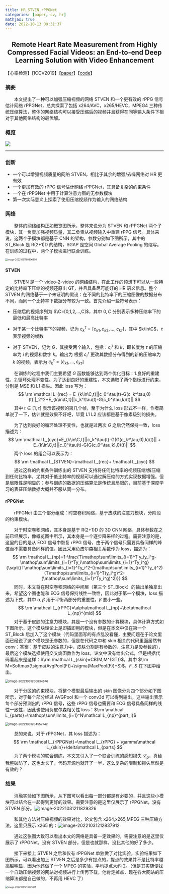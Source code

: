 ```yaml
---
title: HR_STVEN_rPPGNet
categories: [paper, cv, hr]
mathjax: true
date: 2022-10-13 09:31:37
---
```


<h2><center>Remote Heart Rate Measurement from Highly Compressed Facial Videos: an End-to-end Deep Learning Solution with Video Enhancement</center></h2>

【心率检测】【ICCV2019】【[paper](https://openaccess.thecvf.com/content_ICCV_2019/papers/Yu_Remote_Heart_Rate_Measurement_From_Highly_Compressed_Facial_Videos_An_ICCV_2019_paper.pdf)】【[code](https://github.com/ZitongYu/STVEN_rPPGNet)】

### 摘要

&emsp;&emsp;本文提出了一种可以加强压缩视频的网络 STVEN 和一个更有效的 rPPG 信号估计网络 rPPGNet，总共探索了包括 x264/AVC，x265/HEVC，MPEG4 三种传统压缩算法，整体的网络结构可以接受压缩后的视频并且获得在同等输入条件下相对于其他网络结构的最优解。

### 概览

![](HR_STVEN_rPPGNet/STVEN_network.png)

<!-- more -->

----

### 创新

- 一个可以增强视频质量的网络 STVEN，相比于其余的增强/去噪网络对 HR 更有效
- 一个更加有效的 rPPG 信号估计网络 rPPGNet，其具备复杂的约束条件
- 一个在 rPPGNet 中用于计算注意力图的无参数模块
- 第一次实际意义上探索了使用压缩视频作为输入的网络结构

### 网络

&emsp;&emsp;整体的网络结构正如概览图所示，整体来说分为 STVEN 和 rPPGNet 两个子模块，其一负责加强视频质量，其二负责从视频输入中重建 rPPG 信号。具体来说，这两个子模块都是基于 CNN 的架构，参数分别如下图所示，其中的 ST\_Block 是 R(2+1)D 的结构，SGAP 是空间 Global Average Pooling 的缩写。在训练的过程中，两个子模块进行联合训练。

<img src="HR_STVEN_rPPGNet/image-20221031160806850.png" alt="image-20221031160806850" style="zoom:50%;" />

#### STVEN

&emsp;&emsp;STVEN 是一个 video-2-video 的网络结构，在此工作的预想下可以从一些特定的比特率下压缩的视频还原出 GT，并且具备尽可能好的 HR 语义信息。整个 STVEN 的网络基于一个未证明的假设：在不同的比特率下的压缩图像的数据分布不同，而同一个比特率下数据分布较为一致。首先介绍一些符号表示：

- 压缩后的视频序列为 $\C=[0,1,2,...,C]$，其中 $0,C$ 分别表示多种压缩率下的最低和最高比特率

- 对于某一个比特率下的视频，记为 $c_k^\tau=[c_{k1},c_{k2},...,c_{k\tau}]$，其中 $k\in\C$，$\tau$ 表示视频的帧数
- 对于 STVEN，记为 $G$，其接受两个输入，包括：$c_i^{\tau}$ 和 $k$，即长度为 $\tau$ 的压缩率为 $i$ 的视频和数字 $k$。输出为 根据 $c_i^\tau$ 更改其数据分布得到的新的压缩率为 $k$ 的视频，表示为 $\hat c_k^\tau=[\hat c_{k1},...,\hat c_{k\tau}]$

&emsp;&emsp;在训练的过程中我们主要希望 $G$ 函数能够达到两个优化目标：1.良好的重建性，2.循环处理不变性。为了达到良好的重建性，本文选取了两个指标进行约束，分别是 MSE 和 L1 损失。因此 loss 写为：
$$
\rm \mathcal L_{rec} = E_{k\in\C,t}||c_0^\tau(t)-G(c_k^\tau,0)(t)||_2^2+E_{k\in\C,t}||c_k^\tau(t)-G(c_0^\tau,k)(t)||
$$
&emsp;&emsp;其中 $t\in [1,\tau]$ 表示该视频的第几个帧，至于为什么 loss 形式不一样，作者简单说了一下，估计就是效果不好吧，毕竟 L1 L2 应该都是基于像素级别的损失。

&emsp;&emsp;为了达到良好的循环处理不变性，也就是过两次 $G$ 之后仍然保持一致，loss 描述为：
$$
\rm \mathcal L_{cyc}=E_{k\in\C,t}||c_k^\tau(t)-G(G(c_k^\tau,0),k)(t)|| + E_{k\in\C,t}||c_0^\tau(t)-G(G(c_0^\tau,k),0)(t)||
$$
&emsp;&emsp;两个 loss 的组合可以表示为：
$$
\rm \mathcal L_{STVEN}=\mathcal L_{rec}+ \mathcal L_{cyc}
$$
&emsp;&emsp;通过这样的约束条件训练出的 STVEN 支持将任何比特率的视频压缩/解压缩到任何比特率，尤其对于低比特率的视频可以通过解压缩的方式实现数据增强。但是局限性是明显的：参与训练的数据的压缩算法是传统且局限的，目前基于深度学习的表征压缩数据大概并不服从同一分布。

#### rPPGNet

&emsp;&emsp;rPPGNet 由三个部分组成：时空卷积网络，基于皮肤的注意力模块，分阶段的约束模块。

&emsp;&emsp;对于时空卷积网络，其本身是基于 R(2+1)D 的 3D CNN 网络，具体参数在之前已经展示，像概览图中所示，其本身是一个逐步降采样的过程。需要注意的是，这里的目的是从 ECG 信号中恢复 rPPG 信号，由于两个信号只需要具备同样的峰值而不需要具备同样的值，因此采用负皮尔森相关系数作为 loss，描述为：
$$
\rm \mathcal L_{np}=1-\frac{T\mathop\sum\limits_{i=1}^T y_iy_i^g-\mathop\sum\limits_{i=1}^Ty_i\mathop\sum\limits_{i=1}^Ty_i^g}{\sqrt{(T\mathop\sum\limits_{i=1}^Ty_i^2-(\mathop\sum\limits_{i=1}^Ty_i)^2)(T\mathop\sum\limits_{i=1}^T(y_i^g)^2-(\mathop\sum\limits_{i=1}^Ty_i^g)^2)}}
$$
&emsp;&emsp;同时，本文将在时空卷积网络的中间层（第三个 ST\_Block）的输出单独拿出来，希望这个图也能和 ECG 信号保持线性一致性，因此对于第一个模块，loss 描述为下式，其中 $\alpha,\beta$ 用于平衡两部分的重要性，$\beta$ 要小一些。
$$
\rm \mathcal L_{rPPG}=\alpha\mathcal L_{np}+\beta\mathcal L_{np}^{mid}
$$
&emsp;&emsp;对于基于皮肤的注意力模块，其是一个没有参数的计算模块，具体计算方式如下图所示，这个模块理论上是即插即用的模块，但是在本文中仅在第一个 ST\_Block 后加入了这个模块（代码里面写的有点乱没看懂，主要问题在于论文里面已经说了这个模块是无参数的，但是在代码之中和 skin 相关的代码里面居然有 conv：答案：基于皮肤的注意力中，皮肤分割是有参数的，注意力是没参数的），最后这个模块选择使用交叉熵函数作为 loss，论文中没有给出公式，但是根据代码看起来是这样：$\rm \mathcal L_{skin}=CB(M,M^{GT})$，其中 $\rm M=Softmax(\sigma(AvgPool(F))+\sigma(MaxPool(F))+S)$，$F\,,S$ 在下图中给出。

<img src="HR_STVEN_rPPGNet/image-20221031200834676.png" alt="image-20221031200834676" style="zoom:67%;" />

&emsp;&emsp;对于分区的约束模块，将整个模型最后输出的 skin 图像分为四个部分如下图所示，对于每个部分经过 AVGPool 和一个 conv3d 可以得到输出，这些输出表示每个部分预测出的 rPPG 信号，这些 rPPG 信号也需要和 ECG 信号具备同样的线性一致性，因此也使用负皮尔森相关性 loss：$\rm \mathcal L_{parts}=\mathop\sum\limits_{i=1}^N\mathcal L_{np}^{part_i}$

<img src="HR_STVEN_rPPGNet/image-20221031204557742.png" alt="image-20221031204557742" style="zoom:67%;" />

&emsp;&emsp;总的来说，对于 rPPGNet，其 loss 描述为：
$$
\rm \mathcal L_{rPPGNet}=\mathcal L_{rPPG} + \gamma\mathcal L_{skin}+\delta\mathcal L_{parts}
$$
&emsp;&emsp;为了两个模块的联合训练，本文又引入了一个联合训练的感知损失 $\mathcal L_p$，真给我整破防了，这也太长了，代码开源也就开了一半，这么复杂的限制和损失居然是有效的？

### 结果

&emsp;&emsp;消融实验如下图所示，从下图可以看出每一部分都是有必要的，并且这些小模块可以结合在一起得到更好的效果。需要注意的是这里仅展示了 rPPGNet，没有 STVEN 部分。![image-20221031211829326](HR_STVEN_rPPGNet/image-20221031211829326.png)

&emsp;&emsp;和其他方法对压缩视频的效果对比，论文包含 x264,x265,MPEG 三种压缩方法，这里只展示 x265 的：![image-20221031212837912](HR_STVEN_rPPGNet/image-20221031212837912.png)

&emsp;&emsp;通过这张图大致可以看出本文的网络是具备一定效果的，需要注意的是这里仅展示了 rPPGNet，没有 STVEN 部分，但是也就那样，没比其他的好了多少。

&emsp;&emsp;接下来接上 STVEN 之后和仅有 rPPGNet 单独做了对比实验，实验结果如下图所示，可以看出加上 STVEN 之后是多少有提点的，提点的效果并不是比特率越高越明显，因为他还做了一个 MPEG 的实验，平均提点大约 2。（但是其实随便找一个自动压缩视频的网站对视频进行上传再下载，他肯定掉点，现在各大网站的压缩算法都是自己做的，不再用 HEVC 了）

<img src="HR_STVEN_rPPGNet/image-20221031213025215.png" alt="image-20221031213025215" style="zoom:50%;" />

